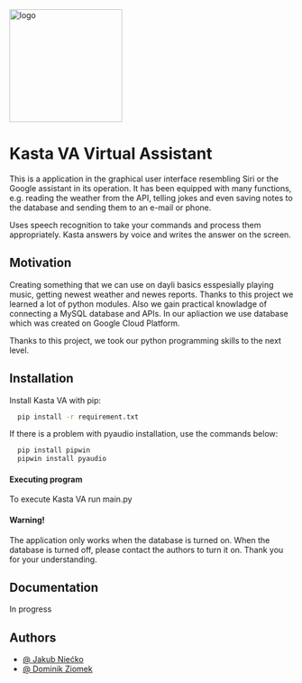 
<img src="https://user-images.githubusercontent.com/72970978/166124613-df2ae0d7-1f7c-4d03-bbcb-97fc9ead719d.png" alt="logo" width="200"/>

# Kasta VA Virtual Assistant
This is a application in the graphical user interface resembling Siri or the Google assistant in its operation. It has been equipped with many functions, e.g. reading the weather from the API, telling jokes and even saving notes to the database and sending them to an e-mail or phone.

Uses speech recognition to take your commands and process them appropriately. Kasta answers by voice and writes the answer on the screen.

## Motivation

Creating something that we can use on dayli basics esspesially playing music, getting newest weather and newes reports.
Thanks to this project we learned a lot of python modules. Also we gain practical knowladge
of connecting a MySQL database and APIs.
In our apliaction we use database which was created on Google Cloud Platform.

Thanks to this project, we took our python programming skills to the next level.
## Installation

Install Kasta VA with pip:

```bash
  pip install -r requirement.txt

```

If there is a problem with pyaudio installation, use the commands below:

```bash
  pip install pipwin
  pipwin install pyaudio

```
#### Executing program
To execute Kasta VA run main.py

#### Warning! 
The application only works when the database is turned on. When the database is turned off, please contact the authors to turn it on. Thank you for your understanding.
## Documentation

In progress


## Authors

- [@ Jakub Niećko](https://github.com/nieckojakub)
- [@ Dominik Ziomek](https://github.com/Dziomek)

